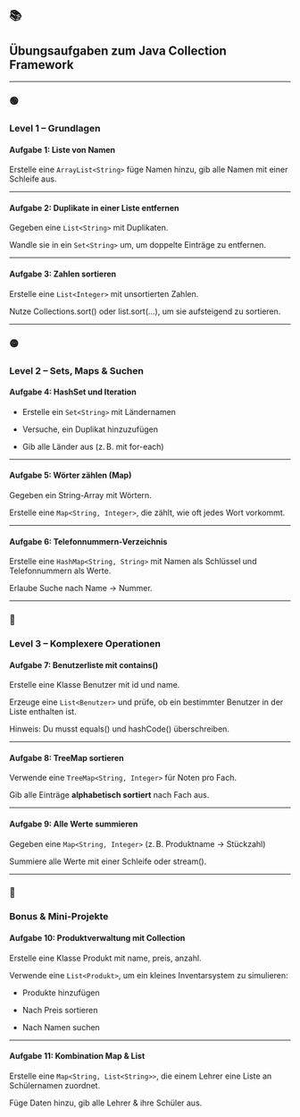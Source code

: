 ## **📚** 

## **Übungsaufgaben zum Java Collection Framework**

---

### **🟢** 

### **Level 1 – Grundlagen**

#### **Aufgabe 1: Liste von Namen**

Erstelle eine ```ArrayList<String>``` füge Namen hinzu, gib alle Namen mit einer Schleife aus.

---

#### **Aufgabe 2: Duplikate in einer Liste entfernen**

Gegeben eine ```List<String>``` mit Duplikaten.

Wandle sie in ein ```Set<String>``` um, um doppelte Einträge zu entfernen.

---

#### **Aufgabe 3: Zahlen sortieren**


Erstelle eine ```List<Integer>``` mit unsortierten Zahlen.

Nutze Collections.sort() oder list.sort(...), um sie aufsteigend zu sortieren.

---

### **🟡** 

### **Level 2 – Sets, Maps & Suchen**

#### **Aufgabe 4: HashSet und Iteration**

- Erstelle ein ```Set<String>``` mit Ländernamen
    
- Versuche, ein Duplikat hinzuzufügen
    
- Gib alle Länder aus (z. B. mit for-each)
    

---

#### **Aufgabe 5: Wörter zählen (Map)**

Gegeben ein String-Array mit Wörtern.

Erstelle eine ```Map<String, Integer>```, die zählt, wie oft jedes Wort vorkommt.

---

#### **Aufgabe 6: Telefonnummern-Verzeichnis**

Erstelle eine ```HashMap<String, String>``` mit Namen als Schlüssel und Telefonnummern als Werte.

Erlaube Suche nach Name → Nummer.

---
### **🔴** 

### **Level 3 – Komplexere Operationen**

#### **Aufgabe 7: Benutzerliste mit contains()**

  
Erstelle eine Klasse Benutzer mit id und name.

Erzeuge eine ```List<Benutzer>``` und prüfe, ob ein bestimmter Benutzer in der Liste enthalten ist.

  
Hinweis: Du musst equals() und hashCode() überschreiben.

---

#### **Aufgabe 8: TreeMap sortieren**


Verwende eine ```TreeMap<String, Integer>``` für Noten pro Fach.

Gib alle Einträge **alphabetisch sortiert** nach Fach aus.

---

#### **Aufgabe 9: Alle Werte summieren**


Gegeben eine ```Map<String, Integer>``` (z. B. Produktname → Stückzahl)

Summiere alle Werte mit einer Schleife oder stream().

---
### **🔵** 

### **Bonus & Mini-Projekte**


#### **Aufgabe 10: Produktverwaltung mit Collection**


Erstelle eine Klasse Produkt mit name, preis, anzahl.

Verwende eine ```List<Produkt>```, um ein kleines Inventarsystem zu simulieren:

- Produkte hinzufügen
    
- Nach Preis sortieren
    
- Nach Namen suchen
    

---

#### **Aufgabe 11: Kombination Map & List**


Erstelle eine ```Map<String, List<String>>```, die einem Lehrer eine Liste an Schülernamen zuordnet.

Füge Daten hinzu, gib alle Lehrer & ihre Schüler aus.